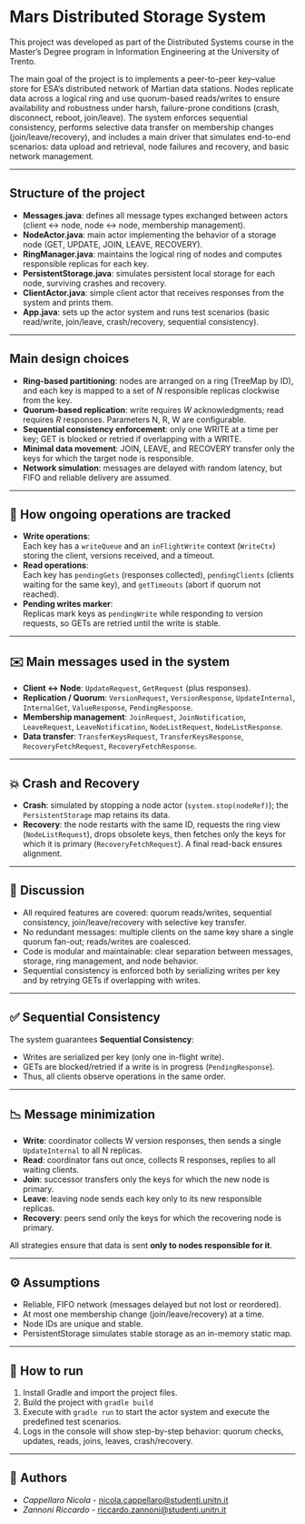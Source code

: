# Mars Distributed Storage System

This project was developed as part of the Distributed Systems course in the Master’s Degree program in Information Engineering at the University of Trento.

The main goal of the project is to implements a peer-to-peer key–value store for ESA’s distributed network of Martian data stations. Nodes replicate data across a logical ring and use quorum-based reads/writes to ensure availability and robustness under harsh, failure-prone conditions (crash, disconnect, reboot, join/leave). The system enforces sequential consistency, performs selective data transfer on membership changes (join/leave/recovery), and includes a main driver that simulates end-to-end scenarios: data upload and retrieval, node failures and recovery, and basic network management.

---

## Structure of the project
- **Messages.java**: defines all message types exchanged between actors (client ↔ node, node ↔ node, membership management).
- **NodeActor.java**: main actor implementing the behavior of a storage node (GET, UPDATE, JOIN, LEAVE, RECOVERY).
- **RingManager.java**: maintains the logical ring of nodes and computes responsible replicas for each key.
- **PersistentStorage.java**: simulates persistent local storage for each node, surviving crashes and recovery.
- **ClientActor.java**: simple client actor that receives responses from the system and prints them.
- **App.java**: sets up the actor system and runs test scenarios (basic read/write, join/leave, crash/recovery, sequential consistency).

---

## Main design choices
- **Ring-based partitioning**: nodes are arranged on a ring (TreeMap by ID), and each key is mapped to a set of *N* responsible replicas clockwise from the key.
- **Quorum-based replication**: write requires *W* acknowledgments; read requires *R* responses. Parameters N, R, W are configurable.
- **Sequential consistency enforcement**: only one WRITE at a time per key; GET is blocked or retried if overlapping with a WRITE.
- **Minimal data movement**: JOIN, LEAVE, and RECOVERY transfer only the keys for which the target node is responsible.
- **Network simulation**: messages are delayed with random latency, but FIFO and reliable delivery are assumed.

---

## 🔄 How ongoing operations are tracked
- **Write operations**:  
  Each key has a `writeQueue` and an `inFlightWrite` context (`WriteCtx`) storing the client, versions received, and a timeout.
- **Read operations**:  
  Each key has `pendingGets` (responses collected), `pendingClients` (clients waiting for the same key), and `getTimeouts` (abort if quorum not reached).
- **Pending writes marker**:  
  Replicas mark keys as `pendingWrite` while responding to version requests, so GETs are retried until the write is stable.

---

## ✉️ Main messages used in the system
- **Client ↔ Node**: `UpdateRequest`, `GetRequest` (plus responses).  
- **Replication / Quorum**: `VersionRequest`, `VersionResponse`, `UpdateInternal`, `InternalGet`, `ValueResponse`, `PendingResponse`.  
- **Membership management**: `JoinRequest`, `JoinNotification`, `LeaveRequest`, `LeaveNotification`, `NodeListRequest`, `NodeListResponse`.  
- **Data transfer**: `TransferKeysRequest`, `TransferKeysResponse`, `RecoveryFetchRequest`, `RecoveryFetchResponse`.  

---

## 💥 Crash and Recovery
- **Crash**: simulated by stopping a node actor (`system.stop(nodeRef)`); the `PersistentStorage` map retains its data.  
- **Recovery**: the node restarts with the same ID, requests the ring view (`NodeListRequest`), drops obsolete keys, then fetches only the keys for which it is primary (`RecoveryFetchRequest`). A final read-back ensures alignment.

---

## 📖 Discussion
- All required features are covered: quorum reads/writes, sequential consistency, join/leave/recovery with selective key transfer.  
- No redundant messages: multiple clients on the same key share a single quorum fan-out; reads/writes are coalesced.  
- Code is modular and maintainable: clear separation between messages, storage, ring management, and node behavior.  
- Sequential consistency is enforced both by serializing writes per key and by retrying GETs if overlapping with writes.  

---

## ✅ Sequential Consistency
The system guarantees **Sequential Consistency**:
- Writes are serialized per key (only one in-flight write).  
- GETs are blocked/retried if a write is in progress (`PendingResponse`).  
- Thus, all clients observe operations in the same order.

---

## 📉 Message minimization
- **Write**: coordinator collects W version responses, then sends a single `UpdateInternal` to all N replicas.  
- **Read**: coordinator fans out once, collects R responses, replies to all waiting clients.  
- **Join**: successor transfers only the keys for which the new node is primary.  
- **Leave**: leaving node sends each key only to its new responsible replicas.  
- **Recovery**: peers send only the keys for which the recovering node is primary.  

All strategies ensure that data is sent **only to nodes responsible for it**.

---

## ⚙️ Assumptions
- Reliable, FIFO network (messages delayed but not lost or reordered).  
- At most one membership change (join/leave/recovery) at a time.  
- Node IDs are unique and stable.  
- PersistentStorage simulates stable storage as an in-memory static map.

---

## 🚀 How to run
1. Install Gradle and import the project files. 
2. Build the project with `gradle build` 
2. Execute with  `gradle run` to start the actor system and execute the predefined test scenarios.  
3. Logs in the console will show step-by-step behavior: quorum checks, updates, reads, joins, leaves, crash/recovery.

---

## 👥 Authors
- *Cappellaro Nicola* - nicola.cappellaro@studenti.unitn.it
- *Zannoni Riccardo* - riccardo.zannoni@studenti.unitn.it



